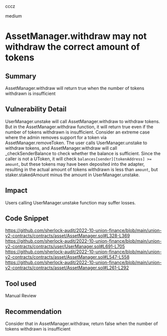cccz

medium

# AssetManager.withdraw may not withdraw the correct amount of tokens

## Summary
AssetManager.withdraw will return true when the number of tokens withdrawn is insufficient
## Vulnerability Detail
UserManager.unstake will call AssetManager.withdraw to withdraw tokens.
But in the AssetManager.withdraw function, it will return true even if the number of tokens withdrawn is insufficient.
Consider an extreme case where the admin removes support for a token via AssetManager.removeToken. The user calls UserManager.unstake to withdraw tokens, and AssetManager.withdraw will call _checkSenderBalance to check whether the balance is sufficient. Since the caller is not a UToken, it will check `balances[sender][tokenAddress] >= amount`, but these tokens may have been deposited into the adapter, resulting in the actual amount of tokens withdrawn is less than `amount`, but staker.stakedAmount minus the amount in UserManager.unstake.
## Impact
Users calling UserManager.unstake function may suffer losses.
## Code Snippet
https://github.com/sherlock-audit/2022-10-union-finance/blob/main/union-v2-contracts/contracts/asset/AssetManager.sol#L328-L369
https://github.com/sherlock-audit/2022-10-union-finance/blob/main/union-v2-contracts/contracts/user/UserManager.sol#L691-L705
https://github.com/sherlock-audit/2022-10-union-finance/blob/main/union-v2-contracts/contracts/asset/AssetManager.sol#L547-L558
https://github.com/sherlock-audit/2022-10-union-finance/blob/main/union-v2-contracts/contracts/asset/AssetManager.sol#L261-L292
## Tool used

Manual Review

## Recommendation

Consider that in AssetManager.withdraw, return false when the number of tokens withdrawn is insufficient